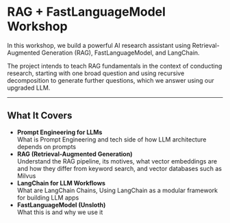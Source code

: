 # RAG + FastLanguageModel Workshop

In this workshop, we build a powerful AI research assistant using Retrieval-Augmented Generation (RAG), FastLanguageModel, and LangChain. 

The project intends to teach RAG fundamentals in the context of conducting research, starting with one broad question and using recursive decomposition to generate further questions, which we answer using our upgraded LLM.

---

## What It Covers
- **Prompt Engineering for LLMs**  
  What is Prompt Engineering and tech side of how LLM architecture depends on prompts
- **RAG (Retrieval-Augmented Generation)**  
  Understand the RAG pipeline, its motives, what vector embeddings are and how they differ from keyword search, and vector databases such as Milvus
- **LangChain for LLM Workflows**  
  What are LangChain Chains, Using LangChain as a modular framework for building LLM apps
- **FastLanguageModel (Unsloth)**  
  What this is and why we use it
